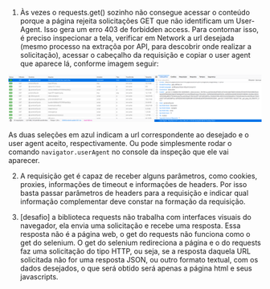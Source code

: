 1. Às vezes o requests.get() sozinho não consegue acessar o conteúdo porque a página rejeita solicitações GET que não identificam um User-Agent. Isso gera  um erro 403 de forbidden access. Para contornar isso, é preciso inspecionar a tela, verificar em Network a url desejada (mesmo processo na extraçõa por API, para descobrir onde realizar a solicitação), acessar o cabeçalho da requisição e copiar o user agent que aparece lá, conforme imagem seguir:

![user agent](/img/user-agent.png)

As duas seleções em azul indicam a url correspondente ao desejado e o user agent aceito, respectivamente. Ou pode simplesmente rodar o comando ```navigator.userAgent``` no console da inspeção que ele vai aparecer.

2. A requisição get é capaz de receber alguns parâmetros, como cookies, proxies, informações de timeout e informações de headers. Por isso basta passar parâmetros de headers para a requisição e indicar qual informação complementar deve constar na formação da requisição.

3. [desafio] a biblioteca requests não trabalha com interfaces visuais do navegador, ela envia uma solicitação e recebe uma resposta. Essa resposta não é a página web, o get do requests não funciona como o get do selenium. O get do selenium redireciona a página e o do requests faz uma solicitação do tipo HTTP, ou seja, se a resposta daquela URL solicitada não for uma resposta JSON, ou outro formato textual, com os dados desejados, o que será obtido será apenas a página html e seus javascripts.